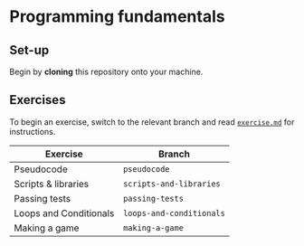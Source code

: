 # Programming fundamentals

## Set-up

Begin by **cloning** this repository onto your machine.

## Exercises

To begin an exercise, switch to the relevant branch and read [`exercise.md`](./exercise.md) for instructions.

| Exercise | Branch |
| --- | --- |
| Pseudocode | `pseudocode` |
| Scripts & libraries | `scripts-and-libraries` |
| Passing tests | `passing-tests` |
| Loops and Conditionals | `loops-and-conditionals` |
| Making a game | `making-a-game` |